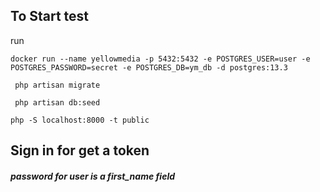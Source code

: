## To Start test

run 
```shell
docker run --name yellowmedia -p 5432:5432 -e POSTGRES_USER=user -e POSTGRES_PASSWORD=secret -e POSTGRES_DB=ym_db -d postgres:13.3
```

```shell
 php artisan migrate
```

```shell
 php artisan db:seed
```

```shell
php -S localhost:8000 -t public
```

## Sign in for get a token
##### password for user is a first_name field
